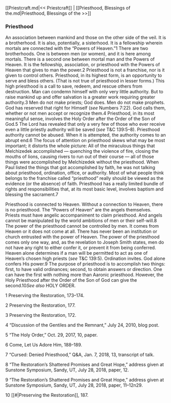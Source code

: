 [[Priestcraft.md|<< Priestcraft]]  |  [[Priesthood, Blessings of the.md|Priesthood, Blessings of the >>]]

### Priesthood
An association between mankind and those on the other side of the veil. It is a brotherhood. It is also, potentially, a sisterhood. It is a fellowship wherein mortals are connected with the “Powers of Heaven.”1 There are two brotherhoods. One is between men (or women), and it is here among mortals. There is a second one between mortal man and the Powers of Heaven. It is the fellowship, association, or priesthood with the Powers of Heaven that gives to man the power.2 Priesthood is not a franchise, nor is it given to control others. Priesthood, in its highest form, is an opportunity to serve and bless others. (That is not true of priesthood in lesser forms.) This high priesthood is a call to save, redeem, and rescue others from destruction. Man can condemn himself with only very little authority. But to raise mankind up and offer salvation is a greater work requiring greater authority.3 Men do not make priests; God does. Men do not make prophets. God has reserved that right for Himself (*see* Numbers 7:22). God calls them, whether or not men accept or recognize them.4 Priesthood, in its most meaningful sense, involves the Holy Order after the Order of the Son of God.5 The Lord has revealed that only a very few of those who ever receive even a little priestly authority will be saved (*see* T&C 139:5–8). Priesthood authority cannot be abused. When it is attempted, the authority comes to an abrupt end.6 The focus of attention on priesthood skews what may be most important; it distorts the whole picture: All of the miraculous things that Melchizedek accomplished — quenching the violence of fire, closing the mouths of lions, causing rivers to run out of their course — all of those things were accomplished by Melchizedek without the priesthood. When Paul listed the things that got accomplished by faith, he was not talking about priesthood, ordination, office, or authority. Most of what people think belongs to the franchise called “priesthood” really should be viewed as the evidence (or the absence) of faith. Priesthood has a really limited bundle of rights and responsibilities that, at its most basic level, involves baptism and blessing the sacrament.7

Priesthood is connected to Heaven. Without a connection to Heaven, there is no priesthood. The “Powers of Heaven” are the angels themselves. Priests must have angelic accompaniment to claim priesthood. And angels cannot be manipulated by the world ambitions of men or their self-will.8 The power of the priesthood cannot be controlled by men. It comes from Heaven or it does not come at all. There has never been an institution or church entrusted with the power of Heaven. The power of the priesthood comes only one way, and, as the revelation to Joseph Smith states, men do not have any right to either confer it, or prevent it from being conferred. Heaven alone determines if a man will be permitted to act as one of Heaven’s chosen high priests (*see* T&C 139:5). Ordination invites. God alone confers His power.9 The purpose of priesthood is to accomplish two things: first, to have valid ordinances; second, to obtain answers or direction. One can have the first with nothing more than Aaronic priesthood. However, the Holy Priesthood after the Order of the Son of God can give the second.10*See also* HOLY ORDER.



1 Preserving the Restoration, 173–174.


2 Preserving the Restoration, 177.


3 Preserving the Restoration, 172.


4 “Discussion of the Gentiles and the Remnant,” July 24, 2010, blog post.


5 “The Holy Order,” Oct. 29, 2017, 10, paper.


6 Come, Let Us Adore Him, 188–189.


7 “Cursed: Denied Priesthood,” Q&A, Jan. 7, 2018, 13, transcript of talk.


8 “The Restoration’s Shattered Promises and Great Hope,” address given at Sunstone Symposium, Sandy, UT, July 28, 2018, paper, 12.


9 “The Restoration’s Shattered Promises and Great Hope,” address given at Sunstone Symposium, Sandy, UT, July 28, 2018, paper, 11–12n29.


10
[[#|Preserving the Restoration]], 187.